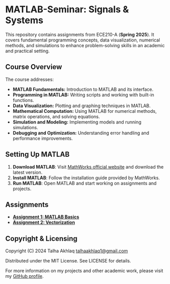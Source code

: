 # MATLAB-Seminar: Signals & Systems

This repository contains assignments from ECE210-A (**Spring 2025**). It covers fundamental programming concepts, data visualization, numerical methods, and simulations to enhance problem-solving skills in an academic and practical setting.

## Course Overview

The course addresses:

- **MATLAB Fundamentals:** Introduction to MATLAB and its interface.
- **Programming in MATLAB:** Writing scripts and working with built-in functions.
- **Data Visualization:** Plotting and graphing techniques in MATLAB.
- **Mathematical Computation:** Using MATLAB for numerical methods, matrix operations, and solving equations.
- **Simulation and Modeling:** Implementing models and running simulations.
- **Debugging and Optimization:** Understanding error handling and performance improvements.

## Setting Up MATLAB

1. **Download MATLAB**: Visit [MathWorks official website](https://www.mathworks.com/) and download the latest version.
2. **Install MATLAB**: Follow the installation guide provided by MathWorks.
3. **Run MATLAB**: Open MATLAB and start working on assignments and projects.


## Assignments

- **[Assignment 1: MATLAB Basics](https://github.com/TalhaAkhlaq/ECE210-MATLAB-Seminar-Signals-Systems/tree/main/Assignment%201%3A%20MATLAB%20Basics)**
- **[Assignment 2: Vectorization](https://github.com/TalhaAkhlaq/ECE210-MATLAB-Seminar-Signals-Systems/tree/main/Assignment%202%3A%20Vectorization)**

## Copyright & Licensing

Copyright (C) 2024 Talha Akhlaq [talhaakhlaq1@gmail.com](mailto:talhaakhlaq1@gmail.com)

Distributed under the MIT License. See LICENSE for details.

For more information on my projects and other academic work, please visit my [GitHub profile](https://github.com/).
